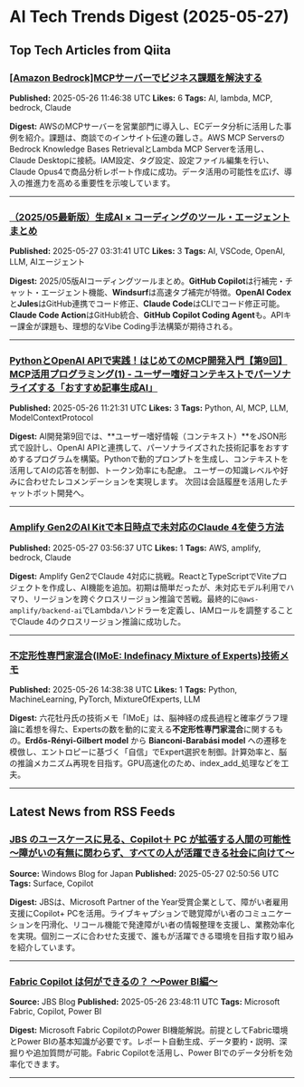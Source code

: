 # AI Tech Trends Digest (2025-05-27)


## Top Tech Articles from Qiita


### [[Amazon Bedrock]MCPサーバーでビジネス課題を解決する](https://qiita.com/Syoitu/items/718d2c4e3d07affd9edf)
**Published:** 2025-05-26 11:46:38 UTC
**Likes:** 6
**Tags:** AI, lambda, MCP, bedrock, Claude

**Digest:**
AWSのMCPサーバーを営業部門に導入し、ECデータ分析に活用した事例を紹介。課題は、商談でのインサイト伝達の難しさ。AWS MCP ServersのBedrock Knowledge Bases RetrievalとLambda MCP Serverを活用し、Claude Desktopに接続。IAM設定、タグ設定、設定ファイル編集を行い、Claude Opus4で商品分析レポート作成に成功。データ活用の可能性を広げ、導入の推進力を高める重要性を示唆しています。

---

### [（2025/05最新版）生成AI × コーディングのツール・エージェントまとめ](https://qiita.com/nokonoko_1203/items/7c66435c73672b447928)
**Published:** 2025-05-27 03:31:41 UTC
**Likes:** 3
**Tags:** AI, VSCode, OpenAI, LLM, AIエージェント

**Digest:**
2025/05版AIコーディングツールまとめ。**GitHub Copilot**は行補完・チャット・エージェント機能、**Windsurf**は高速タブ補完が特徴。**OpenAI Codex**と**Jules**はGitHub連携でコード修正、**Claude Code**はCLIでコード修正可能。**Claude Code Action**はGitHub統合、**GitHub Copilot Coding Agent**も。APIキー課金が課題も、理想的なVibe Coding手法構築が期待される。

---

### [PythonとOpenAI APIで実践！はじめてのMCP開発入門【第9回】MCP活用プログラミング(1) - ユーザー嗜好コンテキストでパーソナライズする「おすすめ記事生成AI」](https://qiita.com/QueryPie/items/c3096d3d5b1dc690e9a0)
**Published:** 2025-05-26 11:21:31 UTC
**Likes:** 3
**Tags:** Python, AI, MCP, LLM, ModelContextProtocol

**Digest:**
AI開発第9回では、**ユーザー嗜好情報（コンテキスト）**をJSON形式で設計し、OpenAI APIと連携して、パーソナライズされた技術記事をおすすめするプログラムを構築。Pythonで動的プロンプトを生成し、コンテキストを活用してAIの応答を制御、トークン効率にも配慮。  ユーザーの知識レベルや好みに合わせたレコメンデーションを実現します。  次回は会話履歴を活用したチャットボット開発へ。

---

### [Amplify Gen2のAI Kitで本日時点で未対応のClaude 4を使う方法](https://qiita.com/moritalous/items/5b23ca17aa9950da020f)
**Published:** 2025-05-27 03:56:37 UTC
**Likes:** 1
**Tags:** AWS, amplify, bedrock, Claude

**Digest:**
Amplify Gen2でClaude 4対応に挑戦。ReactとTypeScriptでViteプロジェクトを作成し、AI機能を追加。初期は簡単だったが、未対応モデル利用でハマり、リージョンを跨ぐクロスリージョン推論で苦戦。最終的に`@aws-amplify/backend-ai`でLambdaハンドラーを定義し、IAMロールを調整することでClaude 4のクロスリージョン推論に成功した。

---

### [不定形性専門家混合(IMoE: Indefinacy Mixture of Experts)技術メモ](https://qiita.com/peony_snow/items/ab793b2efae0d2857245)
**Published:** 2025-05-26 14:38:38 UTC
**Likes:** 1
**Tags:** Python, MachineLearning, PyTorch, MixtureOfExperts, LLM

**Digest:**
六花牡丹氏の技術メモ「IMoE」は、脳神経の成長過程と確率グラフ理論に着想を得た、Expertsの数を動的に変える**不定形性専門家混合**に関するもの。**Erdős-Rényi-Gilbert model** から **Bianconi-Barabási model** への遷移を模倣し、エントロピーに基づく「自信」でExpert選択を制御。計算効率と、脳の推論メカニズム再現を目指す。GPU高速化のため、index_add_処理などを工夫。

---

## Latest News from RSS Feeds


### [JBS のユースケースに見る、Copilot＋ PC が拡張する人間の可能性 〜障がいの有無に関わらず、すべての人が活躍できる社会に向けて〜](https://blogs.windows.com/japan/2025/05/27/jbs-use-cases-show-human-potential-extended-by-copilot-pc/)
**Source:** Windows Blog for Japan
**Published:** 2025-05-27 02:50:56 UTC
**Tags:** Surface, Copilot

**Digest:**
JBSは、Microsoft Partner of the Year受賞企業として、障がい者雇用支援にCopilot+ PCを活用。ライブキャプションで聴覚障がい者のコミュニケーションを円滑化、リコール機能で発達障がい者の情報整理を支援し、業務効率化を実現。個別ニーズに合わせた支援で、誰もが活躍できる環境を目指す取り組みを紹介しています。

---

### [Fabric Copilot は何ができるの？ ～Power BI編～](https://blog.jbs.co.jp/entry/2025/05/27/084811)
**Source:** JBS Blog
**Published:** 2025-05-26 23:48:11 UTC
**Tags:** Microsoft Fabric, Copilot, Power BI

**Digest:**
Microsoft Fabric CopilotのPower BI機能解説。前提としてFabric環境とPower BIの基本知識が必要です。レポート自動生成、データ要約・説明、深掘りや追加質問が可能。Fabric Copilotを活用し、Power BIでのデータ分析を効率化できます。

---
